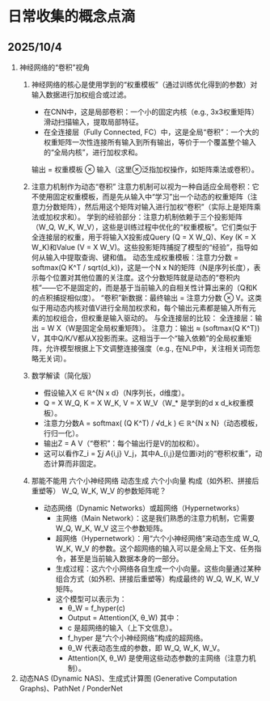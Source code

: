 # 日常收集的概念点滴

## 2025/10/4
1. 神经网络的“卷积”视角
    1. 神经网络的核心是使用学到的“权重模板”（通过训练优化得到的参数）对输入数据进行加权组合或过滤。
        - 在CNN中，这是局部卷积：一个小的固定内核（e.g., 3x3权重矩阵）滑动扫描输入，提取局部特征。
        - 在全连接层（Fully Connected, FC）中，这是全局“卷积”：一个大的权重矩阵一次性连接所有输入到所有输出，等价于一个覆盖整个输入的“全局内核”，进行加权求和。

        输出 = 权重模板 ⊗ 输入（这里⊗泛指加权操作，如矩阵乘法或卷积）。

    2. 注意力机制作为动态“卷积”
        注意力机制可以视为一种自适应全局卷积：它不使用固定权重模板，而是先从输入中“学习”出一个动态的权重矩阵（注意力分数矩阵），然后用这个矩阵对输入进行加权“卷积”（实际上是矩阵乘法或加权求和）。
            学到的经验部分：注意力机制依赖于三个投影矩阵（W_Q, W_K, W_V），这些是训练过程中优化的“权重模板”。它们类似于全连接层的权重，用于将输入X投影成Query (Q = X W_Q)、Key (K = X W_K)和Value (V = X W_V)。这些投影矩阵捕捉了模型的“经验”，指导如何从输入中提取查询、键和值。
            动态生成权重模板：注意力分数 = softmax(Q K^T / sqrt(d_k))，这是一个N x N的矩阵（N是序列长度），表示每个位置对其他位置的关注度。这个分数矩阵就是动态的“卷积内核”——它不是固定的，而是基于当前输入的自相关性计算出来的（Q和K的点积捕捉相似度）。
            “卷积”新数据：最终输出 = 注意力分数 ⊗ V。这类似于用动态内核对值V进行全局加权求和，每个输出元素都是输入所有元素的加权组合，但权重是输入驱动的。
        与全连接层的比较：
        全连接层：输出 = W X（W是固定全局权重矩阵）。
        注意力：输出 ≈ (softmax(Q K^T)) V，其中Q/K/V都从X投影而来。这相当于一个“输入依赖”的全局权重矩阵，允许模型根据上下文调整连接强度（e.g., 在NLP中，关注相关词而忽略无关词）。

    3. 数学解读（简化版）
        - 假设输入X ∈ ℝ^{N x d}（N序列长，d维度）。
         - Q = X W_Q, K = X W_K, V = X W_V（W_* 是学到的d x d_k权重模板）。
         - 注意力分数A = softmax( (Q K^T) / √d_k ) ∈ ℝ^{N x N}（动态模板，行归一化）。
         - 输出Z = A V（“卷积”：每个输出行是V的加权和）。
        - 这可以看作Z_i = ∑_j A_{i,j} V_j，其中A_{i,j}是位置i对j的“卷积权重”，动态计算而非固定。
    4. 那能不能用 六个小神经网络 动态生成 六个小向量 构成（如外积、拼接后重塑等） W_Q, W_K, W_V 的参数矩阵呢？
        - 动态网络（Dynamic Networks）或超网络（Hypernetworks）
            - 主网络（Main Network）：这是我们熟悉的注意力机制，它需要 W_Q, W_K, W_V 这三个参数矩阵。
            - 超网络（Hypernetwork）：用“六个小神经网络”来动态生成 W_Q, W_K, W_V 的参数。这个超网络的输入可以是全局上下文、任务指令，甚至是当前输入数据本身的一部分。
            - 生成过程：这六个小网络各自生成一个小向量。这些向量通过某种组合方式（如外积、拼接后重塑等）构成最终的 W_Q, W_K, W_V 矩阵。
            - 这个模型可以表示为：
                * θ_W = f_hyper(c)
                * Output = Attention(X, θ_W)
                其中：
                - c 是超网络的输入（上下文信息）。
                - f_hyper 是“六个小神经网络”构成的超网络。
                - θ_W 代表动态生成的参数，即 W_Q, W_K, W_V。
                - Attention(X, θ_W) 是使用这些动态参数的主网络（注意力机制）。
2. 动态NAS (Dynamic NAS)、生成式计算图 (Generative Computation Graphs)、PathNet / PonderNet
    